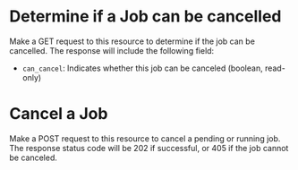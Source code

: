 # Determine if a Job can be cancelled

Make a GET request to this resource to determine if the job can be cancelled.
The response will include the following field:

* `can_cancel`: Indicates whether this job can be canceled (boolean, read-only)

# Cancel a Job
Make a POST request to this resource to cancel a pending or running job.  The
response status code will be 202 if successful, or 405 if the job cannot be
canceled.
